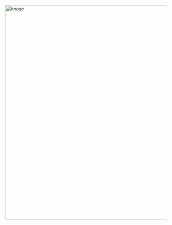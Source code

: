 <img width="670" alt="image" src="https://github.com/user-attachments/assets/d62385ac-f392-4e4e-8d39-8c283a8230b7">
